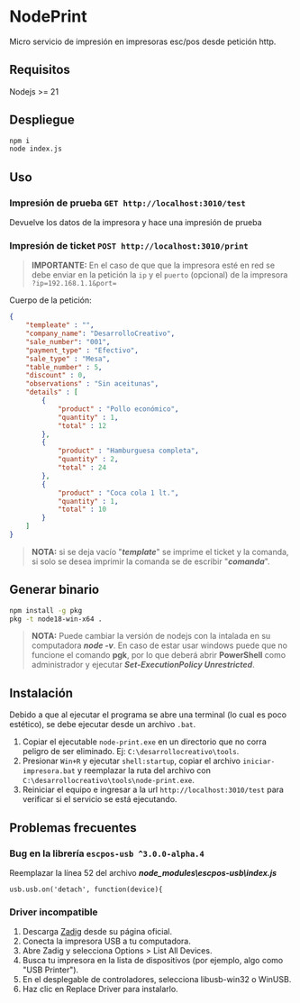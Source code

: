 # NodePrint
Micro servicio de impresión en impresoras esc/pos desde petición http.

## Requisitos
Nodejs >= 21

## Despliegue
```bash
npm i
node index.js
```

## Uso
### Impresión de prueba ```GET http://localhost:3010/test```
Devuelve los datos de la impresora y hace una impresión de prueba

### Impresión de ticket ```POST http://localhost:3010/print```

> **IMPORTANTE:** En el caso de que que la impresora esté en red se debe enviar en la petición la ```ip``` y el ```puerto``` (opcional) de la impresora ```?ip=192.168.1.1&port=```

Cuerpo de la petición:

```json
{
    "templeate" : "",
    "company_name": "DesarrolloCreativo",
    "sale_number": "001",
    "payment_type" : "Efectivo",
    "sale_type" : "Mesa",
    "table_number" : 5,
    "discount" : 0,
    "observations" : "Sin aceitunas",
    "details" : [
        {
            "product" : "Pollo económico",
            "quantity" : 1,
            "total" : 12
        },
        {
            "product" : "Hamburguesa completa",
            "quantity" : 2,
            "total" : 24
        },
        {
            "product" : "Coca cola 1 lt.",
            "quantity" : 1,
            "total" : 10
        }
    ]
}
```
> **NOTA:** si se deja vacío "***template***" se imprime el ticket y la comanda, si solo se desea imprimir la comanda se de escribir "***comanda***".

## Generar binario
```bash
npm install -g pkg
pkg -t node18-win-x64 .
```
> **NOTA:** Puede cambiar la versión de nodejs con la intalada en su computadora ***node -v***. En caso de estar usar windows puede que no funcione el comando **pgk**, por lo que deberá abrir **PowerShell** como administrador y ejecutar ***Set-ExecutionPolicy Unrestricted***.

## Instalación
Debido a que al ejecutar el programa se abre una terminal (lo cual es poco estético), se debe ejecutar desde un archivo ```.bat```.

1. Copiar el ejecutable ```node-print.exe``` en un directorio que no corra peligro de ser eliminado. Ej: ```C:\desarrollocreativo\tools```.
2. Presionar ```Win+R``` y ejecutar ```shell:startup```, copiar el archivo ```iniciar-impresora.bat``` y reemplazar la ruta del archivo con ```C:\desarrollocreativo\tools\node-print.exe```.
3. Reiniciar el equipo e ingresar a la url ```http://localhost:3010/test``` para verificar si el servicio se está ejecutando.

## Problemas frecuentes
### Bug en la librería ```escpos-usb ^3.0.0-alpha.4```
Reemplazar la línea 52 del archivo ***node_modules\escpos-usb\index.js***
```
usb.usb.on('detach', function(device){
```

### Driver incompatible
1. Descarga [Zadig](https://zadig.akeo.ie/) desde su página oficial.
2. Conecta la impresora USB a tu computadora.
3. Abre Zadig y selecciona Options > List All Devices.
4. Busca tu impresora en la lista de dispositivos (por ejemplo, algo como "USB Printer").
5. En el desplegable de controladores, selecciona libusb-win32 o WinUSB.
6. Haz clic en Replace Driver para instalarlo.